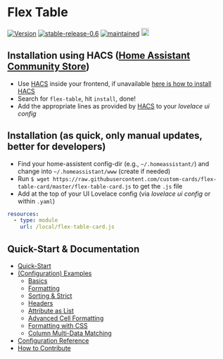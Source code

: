 # Flex Table

[![Version](https://img.shields.io/badge/version-0.6-green.svg?style=plastic)](#)
[![stable-release-0.6](https://img.shields.io/badge/stable-release_0.6-green.svg?style=plastic)](#) 
[![maintained](https://img.shields.io/maintenance/yes/2020.svg?style=plastic)](#)
<a href="https://www.buymeacoffee.com/daringer" target="_blank"> <img src="https://cdn.buymeacoffee.com/buttons/lato-green.png" alt="Buy Me A Coffee Or Beer" height=18></a>

## Installation using HACS ([Home Assistant Community Store](https://hacs.xyz))

* Use [HACS](https://hacs.xyz) inside your frontend, if unavailable [here is how to install HACS](https://hacs.xyz/docs/installation/manual)
* Search for `flex-table`, hit `install`, done!
* Add the appropriate lines as provided by [HACS](https://hacs.xyz) to your *lovelace ui config* 

## Installation (as quick, only manual updates, better for developers)

* Find your home-assistent config-dir (e.g., `~/.homeassistant/`) and change into `~/.homeassistant/www` (create if needed)
* Run `$ wget https://raw.githubusercontent.com/custom-cards/flex-table-card/master/flex-table-card.js` to get the `.js` file
* Add at the top of your UI Lovelace config (via *lovelace ui config* or within `.yaml`)
``` yaml
resources:
  - type: module
    url: /local/flex-table-card.js
```

## Quick-Start & Documentation

* [Quick-Start](docs/example-cfg-basics.md)
* [(Configuration) Examples](docs/)
  * [Basics](docs/example-cfg-basics.md)
  * [Formatting](docs/example-cfg-simple-cell-formatting.md)
  * [Sorting & Strict](docs/example-cfg-sorting-strict.md)
  * [Headers](docs/example-cfg-headers.md)
  * [Attribute as List](docs/example-cfg-attr-as-list.md)
  * [Advanced Cell Formatting](docs/example-cfg-basics.md)
  * [Formatting with CSS](docs/example-cfg-css.md)
  * [Column Multi-Data Matching](docs/example-cfg-column-multi.md)
* [Configuration Reference](docs/config-ref.md)
* [How to Contribute](docs/contribute.md)
